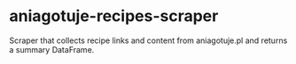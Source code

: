 # aniagotuje-recipes-scraper
Scraper that collects recipe links and content from aniagotuje.pl and returns a summary DataFrame.
